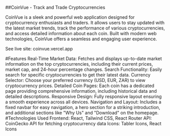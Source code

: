 ##CoinVue - Track and Trade Cryptocurrencies

CoinVue is a sleek and powerful web application designed for cryptocurrency enthusiasts and traders. It allows users to stay updated with the latest market trends, track the performance of various cryptocurrencies, and access detailed information about each coin. Built with modern web technologies, CoinVue offers a seamless and engaging user experience.

See live site: coinvue.vercel.app

#Features
Real-Time Market Data: Fetches and displays up-to-date market information on the top cryptocurrencies, including their current prices, market cap, and 24-hour percentage changes.
Search Functionality: Easily search for specific cryptocurrencies to get their latest data.
Currency Selector: Choose your preferred currency (USD, EUR, ZAR) to view cryptocurrency prices.
Detailed Coin Pages: Each coin has a dedicated page providing comprehensive information, including historical data and detailed descriptions.
Responsive Design: Fully responsive layout ensuring a smooth experience across all devices.
Navigation and Layout: Includes a fixed navbar for easy navigation, a hero section for a striking introduction, and additional sections like "Why Us" and "Download" on the homepage.
#Technologies Used
Frontend: React, Tailwind CSS, React Router
API: CoinGecko API for fetching cryptocurrency data
Icons: Tabler Icons, React Icons
